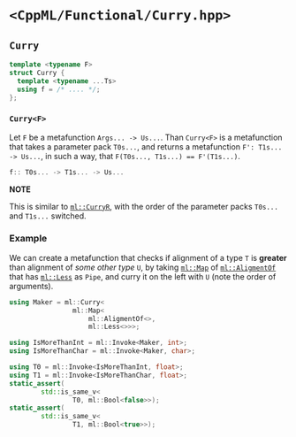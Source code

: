 # `<CppML/Functional/Curry.hpp>`

## `Curry`

```c++
template <typename F>
struct Curry {
  template <typename ...Ts>
  using f = /* .... */;
};
```
### `Curry<F>`

Let `F` be a metafunction `Args... -> Us...`. Than `Curry<F>` is a metafunction that takes a parameter pack `T0s...`, and returns a metafunction `F': T1s... -> Us...`, in such a way, that `F(T0s..., T1s...) == F'(T1s...)`.

```c++
f:: T0s... -> T1s... -> Us...
```

**NOTE**

This is similar to [`ml::CurryR`](./CurryR.md), with the order of the parameter packs `T0s...` and `T1s...` switched.

### Example

We can create a metafunction that checks if alignment of a type `T` is **greater** than alignment of *some other type* `U`, by taking [`ml::Map`](./Map.md) of [`ml::AligmentOf`](../TypeTraits/AligmentOf.md)  that has [`ml::Less`](../Arithmetic/Less.md) as `Pipe`, and curry it on the left with `U` (note the order of arguments).

```c++
using Maker = ml::Curry<
                ml::Map<
                    ml::AligmentOf<>,
                    ml::Less<>>>;

using IsMoreThanInt = ml::Invoke<Maker, int>;
using IsMoreThanChar = ml::Invoke<Maker, char>;

using T0 = ml::Invoke<IsMoreThanInt, float>;
using T1 = ml::Invoke<IsMoreThanChar, float>;
static_assert(
        std::is_same_v<
                T0, ml::Bool<false>>);
static_assert(
        std::is_same_v<
                T1, ml::Bool<true>>);
```

